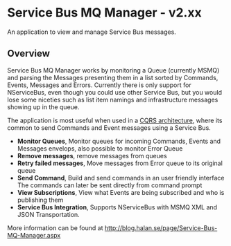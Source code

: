 Service Bus MQ Manager - v2.xx
======================================================================
An application to view and manage Service Bus messages.

## Overview
Service Bus MQ Manager works by monitoring a Queue (currently MSMQ) and parsing the Messages presenting them in a list sorted by Commands, Events, Messages and Errors. Currently there is only support for NServiceBus, even though you could use other Service Bus, but you would lose some niceties such as list item namings and infrastructure messages showing up in the queue.

The application is most useful when used in a [CQRS architecture](http://cqrsinfo.com), where its common to send Commands and Event messages using a Service Bus.

- **Monitor Queues**, Monitor queues for incoming Commands, Events and Messages envelops, also possible to monitor Error Queue
- **Remove messages**, remove messages from queues
- **Retry failed messages**, Move messages from Error queue to its original queue
- **Send Command**, Build and send commands in an user friendly interface The commands can later be sent directly from command prompt
- **View Subscriptions**, View what Events are being subscribed and who is publishing them
- **Service Bus Integration**, Supports NServiceBus with MSMQ XML and JSON Transportation.
 
More information can be found at http://blog.halan.se/page/Service-Bus-MQ-Manager.aspx

